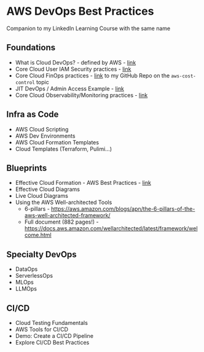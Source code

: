 # AWS DevOps Best Practices

Companion to my LinkedIn Learning Course with the same name

## Foundations

- What is Cloud DevOps? - defined by AWS - [link](https://aws.amazon.com/devops/what-is-devops/)
- Core Cloud User IAM Security practices - [link](https://aws.amazon.com/iam/resources/best-practices/)
- Core Cloud FinOps practices - [link](https://github.com/lynnlangit/aws-cost-control) to my GitHub Repo on the `aws-cost-control` topic
- JIT DevOps / Admin Access Example - [link](https://aws.amazon.com/blogs/apn/just-in-time-least-privileged-access-to-aws-administrative-roles-with-okta-and-aws-identity-center)
- Core Cloud Observability/Monitoring practices - [link](https://aws.amazon.com/cloudops/monitoring-and-observability)

## Infra as Code
- AWS Cloud Scripting
- AWS Dev Environments
- AWS Cloud Formation Templates
- Cloud Templates (Terraform, Pulimi...)

## Blueprints
- Effective Cloud Formation - AWS Best Practices - [link](https://docs.aws.amazon.com/AWSCloudFormation/latest/UserGuide/best-practices.html)
- Effective Cloud Diagrams
- Live Cloud Diagrams
- Using the AWS Well-architected Tools
  - 6-pillars - https://aws.amazon.com/blogs/apn/the-6-pillars-of-the-aws-well-architected-framework/
  - Full document (882 pages!) - https://docs.aws.amazon.com/wellarchitected/latest/framework/welcome.html

## Specialty DevOps
- DataOps
- ServerlessOps
- MLOps
- LLMOps

## CI/CD
- Cloud Testing Fundamentals
- AWS Tools for CI/CD
- Demo: Create a CI/CD Pipeline
- Explore CI/CD Best Practices
